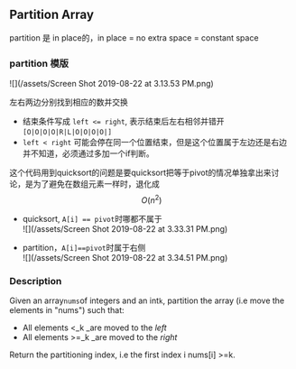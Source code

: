 ## Partition Array

partition 是 in place的，in place = no extra space = constant space

### partition 模版

![](/assets/Screen Shot 2019-08-22 at 3.13.53 PM.png)

左右两边分别找到相应的数并交换

* 结束条件写成 `left <= right`, 表示结束后左右相邻并错开
  `[O|O|O|O|R|L|O|O|O|O|]`
* `left < right` 可能会停在同一个位置结束，但是这个位置属于左边还是右边并不知道，必须通过多加一个if判断。

这个代码用到quicksort的问题是要quicksort把等于pivot的情况单独拿出来讨论，是为了避免在数组元素一样时，退化成$$O(n^2)$$

* quicksort, `A[i] == pivot`时哪都不属于  
  ![](/assets/Screen Shot 2019-08-22 at 3.33.31 PM.png)

* partition，`A[i]==pivot`时属于右侧  
  ![](/assets/Screen Shot 2019-08-22 at 3.34.51 PM.png)

### Description

Given an array`nums`of integers and an int`k`, partition the array \(i.e move the elements in "nums"\) such that:

* All elements &lt;_k _are moved to the _left_
* All elements &gt;=_k _are moved to the _right_

Return the partitioning index, i.e the first index i nums[i] >=k.

